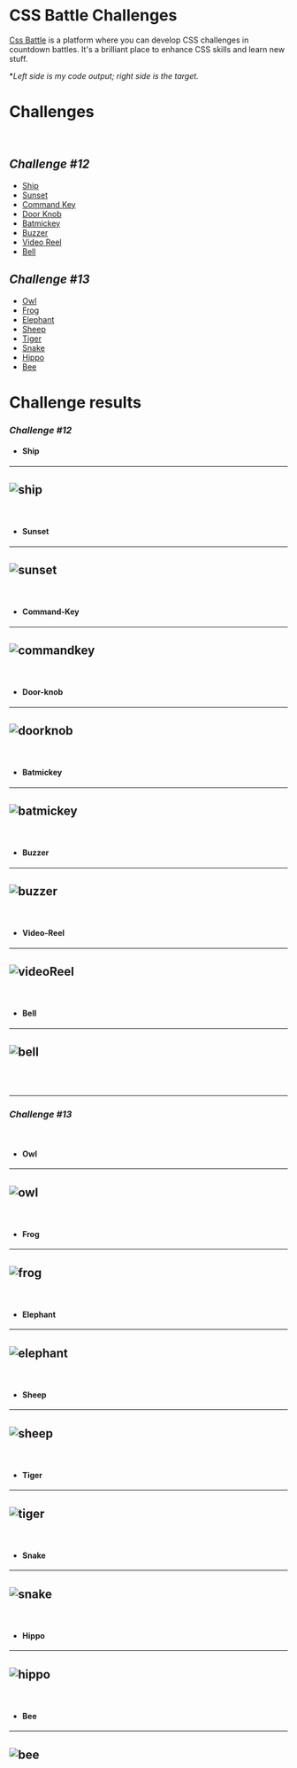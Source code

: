 # CSS Battle Challenges

[Css Battle](https://cssbattle.dev) is a platform where you can develop CSS challenges in countdown battles. It's a brilliant place to enhance CSS skills and learn new stuff. <br/>

\*_Left side is my code output; right side is the target._

# Challenges
<br>

## _Challenge #12_

- [Ship](#Ship)
- [Sunset](#Sunset)
- [Command Key](#Command-Key)
- [Door Knob](#Door-Knob)
- [Batmickey](#Batmickey)
- [Buzzer](#Buzzer)
- [Video Reel](#Video-Reel)
- [Bell](#Bell)


## _Challenge #13_

- [Owl](#Owl)
- [Frog](#Frog)
- [Elephant](#Elephant)
- [Sheep](#Sheep)
- [Tiger](#Tiger)
- [Snake](#Snake)
- [Hippo](#Hippo)
- [Bee](#Bee)

# Challenge results

### _Challenge #12_

 - #### **Ship**
---
![ship](https://github.com/caionormando/css-battle-challenges/blob/main/Ship/ship_result.JPG)
---
<br>

- #### **Sunset**
---
![sunset](https://github.com/caionormando/css-battle-challenges/blob/main/Sunset/sunset_results.JPG)
---
<br>

- #### **Command-Key**
---
![commandkey](https://github.com/caionormando/css-battle-challenges/blob/main/CommandKey/command-key-results.JPG)
---
<br>

- #### **Door-knob**
---
![doorknob](https://github.com/caionormando/css-battle-challenges/blob/main/DoorKnob/door_knob_result.JPG)
---
<br>

- #### **Batmickey**
---
![batmickey](https://github.com/caionormando/css-battle-challenges/blob/main/Batmickey/batmickey_result.JPG)
---
<br>

- #### **Buzzer**
---
![buzzer](https://github.com/caionormando/css-battle-challenges/blob/main/Buzzer/buzzer_result.JPG)
---
<br>

- #### **Video-Reel**
---
![videoReel](https://github.com/caionormando/css-battle-challenges/blob/main/VideoReel/video_reel_result.JPG)
---
<br>

- #### **Bell**
---
![bell](https://github.com/caionormando/css-battle-challenges/blob/main/Bell/bell_result.JPG)
---
<br>
<br>

-----
### _Challenge #13_
<br>

- #### **Owl**
---
![owl](https://github.com/caionormando/css-battle-challenges/blob/main/Owl/owl_result.JPG)
---
<br>

- #### **Frog**
---
![frog](https://github.com/caionormando/css-battle-challenges/blob/main/Frog/frog_result.JPG)
---
<br>

- #### **Elephant**
---
![elephant](https://github.com/caionormando/css-battle-challenges/blob/main/Elephant/elephant_result.jpeg)
---
<br>

- #### **Sheep**
---
![sheep](https://github.com/caionormando/css-battle-challenges/blob/main/Sheep/sheep_result.JPG)
---
<br>

- #### **Tiger**
---
![tiger](https://github.com/caionormando/css-battle-challenges/blob/main/Tiger/tiger_result.jpeg)
---
<br>

- #### **Snake**
---
![snake](https://github.com/caionormando/css-battle-challenges/blob/main/Snake/snake_result.JPG)
---
<br>

- #### **Hippo**
---
![hippo](https://github.com/caionormando/css-battle-challenges/blob/main/Hippo/hippo_result.JPG)
---
<br>

- #### **Bee**
---
![bee](https://github.com/caionormando/css-battle-challenges/blob/main/Bee/bee_result.JPG)
---
